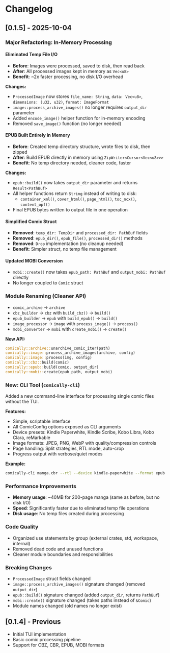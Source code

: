 # Changelog

## [0.1.5] - 2025-10-04

### Major Refactoring: In-Memory Processing

#### Eliminated Temp File I/O
- **Before**: Images were processed, saved to disk, then read back
- **After**: All processed images kept in memory as `Vec<u8>`
- **Benefit**: ~2x faster processing, no disk I/O overhead

**Changes:**
- `ProcessedImage` now stores `file_name: String`, `data: Vec<u8>`, `dimensions: (u32, u32)`, `format: ImageFormat`
- `image::process_archive_images()` no longer requires `output_dir` parameter
- Added `encode_image()` helper function for in-memory encoding
- Removed `save_image()` function (no longer needed)

#### EPUB Built Entirely in Memory
- **Before**: Created temp directory structure, wrote files to disk, then zipped
- **After**: Build EPUB directly in memory using `ZipWriter<Cursor<Vec<u8>>>`
- **Benefit**: No temp directory needed, cleaner code, faster

**Changes:**
- `epub::build()` now takes `output_dir` parameter and returns `Result<PathBuf>`
- All helper functions return `String` instead of writing to disk:
  - `container_xml()`, `cover_html()`, `page_html()`, `toc_ncx()`, `content_opf()`
- Final EPUB bytes written to output file in one operation

#### Simplified Comic Struct
- **Removed**: `temp_dir: TempDir` and `processed_dir: PathBuf` fields
- **Removed**: `epub_dir()`, `epub_file()`, `processed_dir()` methods
- **Removed**: `Drop` implementation (no cleanup needed)
- **Benefit**: Simpler struct, no temp file management

#### Updated MOBI Conversion
- `mobi::create()` now takes `epub_path: PathBuf` and `output_mobi: PathBuf` directly
- No longer coupled to `Comic` struct

### Module Renaming (Cleaner API)
- `comic_archive` → `archive`
- `cbz_builder` → `cbz` with `build_cbz()` → `build()`
- `epub_builder` → `epub` with `build_epub()` → `build()`
- `image_processor` → `image` with `process_image()` → `process()`
- `mobi_converter` → `mobi` with `create_mobi()` → `create()`

**New API:**
```rust
comically::archive::unarchive_comic_iter(path)
comically::image::process_archive_images(archive, config)
comically::image::process(img, config)
comically::cbz::build(comic)
comically::epub::build(comic, output_dir)
comically::mobi::create(epub_path, output_mobi)
```

### New: CLI Tool (`comically-cli`)

Added a new command-line interface for processing single comic files without the TUI.

**Features:**
- Simple, scriptable interface
- All ComicConfig options exposed as CLI arguments
- Device presets: Kindle Paperwhite, Kindle Scribe, Kobo Libra, Kobo Clara, reMarkable
- Image formats: JPEG, PNG, WebP with quality/compression controls
- Page handling: Split strategies, RTL mode, auto-crop
- Progress output with verbose/quiet modes

**Example:**
```bash
comically-cli manga.cbr --rtl --device kindle-paperwhite --format epub
```

### Performance Improvements
- **Memory usage**: ~40MB for 200-page manga (same as before, but no disk I/O)
- **Speed**: Significantly faster due to eliminated temp file operations
- **Disk usage**: No temp files created during processing

### Code Quality
- Organized use statements by group (external crates, std, workspace, internal)
- Removed dead code and unused functions
- Cleaner module boundaries and responsibilities

### Breaking Changes
- `ProcessedImage` struct fields changed
- `image::process_archive_images()` signature changed (removed `output_dir`)
- `epub::build()` signature changed (added `output_dir`, returns `PathBuf`)
- `mobi::create()` signature changed (takes paths instead of `&Comic`)
- Module names changed (old names no longer exist)

## [0.1.4] - Previous

- Initial TUI implementation
- Basic comic processing pipeline
- Support for CBZ, CBR, EPUB, MOBI formats
